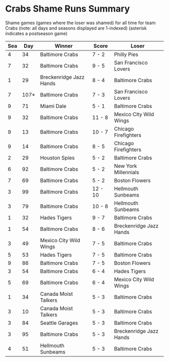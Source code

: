 # Crabs Shame Runs Summary



Shame games (games where the loser was shamed) for all time for team Crabs (note: all days and seasons displayed are 1-indexed) (asterisk indicates a postseason game)


| Sea | Day | Winner | Score | Loser | 
| ------ |------ |------ |------ |------ |
| 4 | 34 | Baltimore Crabs | 7 - 2 | Philly Pies | 
| 7 | 32 | Baltimore Crabs | 9 - 5 | San Francisco Lovers | 
| 1 | 29 | Breckenridge Jazz Hands | 8 - 4 | Baltimore Crabs | 
| 7 | 107* | Baltimore Crabs | 7 - 3 | San Francisco Lovers | 
| 9 | 71 | Miami Dale | 5 - 1 | Baltimore Crabs | 
| 9 | 32 | Baltimore Crabs | 11 - 8 | Mexico City Wild Wings | 
| 9 | 13 | Baltimore Crabs | 10 - 7 | Chicago Firefighters | 
| 9 | 14 | Baltimore Crabs | 8 - 5 | Chicago Firefighters | 
| 2 | 29 | Houston Spies | 5 - 2 | Baltimore Crabs | 
| 6 | 92 | Baltimore Crabs | 5 - 2 | New York Millennials | 
| 7 | 69 | Baltimore Crabs | 5 - 2 | Boston Flowers | 
| 3 | 99 | Baltimore Crabs | 12 - 10 | Hellmouth Sunbeams | 
| 3 | 79 | Baltimore Crabs | 10 - 8 | Hellmouth Sunbeams | 
| 1 | 32 | Hades Tigers | 9 - 7 | Baltimore Crabs | 
| 1 | 54 | Baltimore Crabs | 8 - 6 | Breckenridge Jazz Hands | 
| 3 | 49 | Mexico City Wild Wings | 7 - 5 | Baltimore Crabs | 
| 5 | 53 | Hades Tigers | 7 - 5 | Baltimore Crabs | 
| 9 | 86 | Baltimore Crabs | 7 - 5 | Boston Flowers | 
| 3 | 54 | Baltimore Crabs | 6 - 4 | Hades Tigers | 
| 5 | 69 | Baltimore Crabs | 6 - 4 | Mexico City Wild Wings | 
| 1 | 34 | Canada Moist Talkers | 5 - 3 | Baltimore Crabs | 
| 3 | 10 | Canada Moist Talkers | 5 - 3 | Baltimore Crabs | 
| 3 | 84 | Seattle Garages | 5 - 3 | Baltimore Crabs | 
| 3 | 95 | Baltimore Crabs | 5 - 3 | Breckenridge Jazz Hands | 
| 4 | 51 | Hellmouth Sunbeams | 5 - 3 | Baltimore Crabs | 


